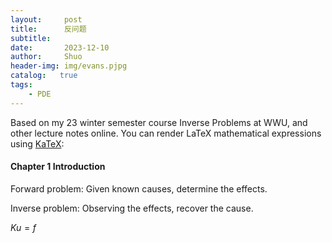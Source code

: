 ```yaml
---
layout:     post
title:      反问题
subtitle:   
date:       2023-12-10
author:     Shuo
header-img: img/evans.pjpg
catalog:   true
tags:
    - PDE
---
```


Based on my 23 winter semester course Inverse Problems at WWU, and other lecture notes online. 
You can render LaTeX mathematical expressions using [KaTeX](https://khan.github.io/KaTeX/):

#### Chapter 1 Introduction

Forward problem: Given known causes, determine the effects. 

Inverse problem: Observing the effects, recover the cause. 

$Ku=f$

